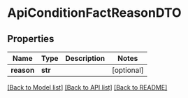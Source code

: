 # ApiConditionFactReasonDTO

## Properties

| Name       | Type    | Description | Notes      |
| ---------- | ------- | ----------- | ---------- |
| **reason** | **str** |             | [optional] |

[[Back to Model list]](../README.md#documentation-for-models) [[Back to API list]](../README.md#documentation-for-api-endpoints) [[Back to README]](../README.md)
